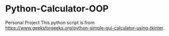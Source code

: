 # Python-Calculator-OOP
Personal Project
This python script is from https://www.geeksforgeeks.org/python-simple-gui-calculator-using-tkinter.
